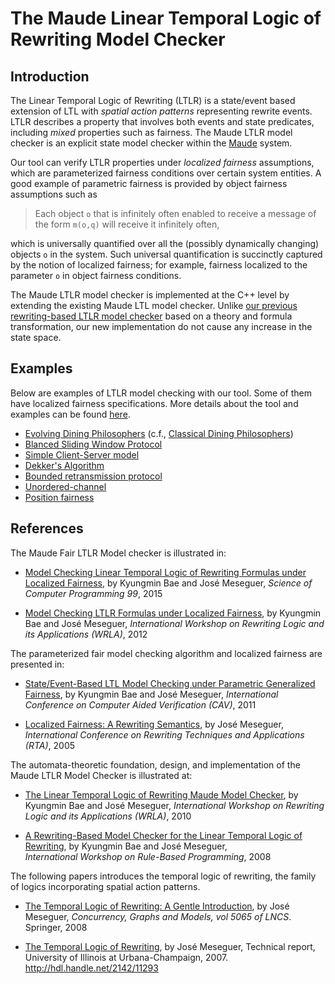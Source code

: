 The Maude Linear Temporal Logic of Rewriting Model Checker
==========================================================

## Introduction

The Linear Temporal Logic of Rewriting (LTLR) is a state/event based extension
of LTL with _spatial action patterns_ representing rewrite events. LTLR describes
a property that involves both events and state predicates, including _mixed_
properties such as fairness. The Maude LTLR model checker is an explicit state
model checker within the [Maude](http://maude.cs.illinois.edu) system.


Our tool can verify LTLR properties under _localized fairness_ assumptions, which
are parameterized fairness conditions over certain system entities. A good
example of parametric fairness is provided by object fairness assumptions such as 

> Each object `o` that is infinitely often enabled to receive a message of the
> form `m(o,q)` will receive it infinitely often, 

which is universally quantified over all the (possibly dynamically changing) 
objects `o` in the system. Such universal quantification is succinctly captured by 
the notion of localized fairness; for example, fairness localized to the parameter 
`o` in object fairness conditions.

The Maude LTLR model checker is implemented at the C++ level by extending the
existing Maude LTL model checker. Unlike [our previous rewriting-based LTLR 
model checker](https://maude.cs.illinois.edu/tools/tlr/old) based on a theory 
and formula transformation, our new implementation do not cause any increase in 
the state space.

## Examples

Below are examples of LTLR model checking with our tool. Some of them have localized 
fairness specifications. More details about the tool and examples can be found 
[here](https://www.sciencedirect.com/science/article/pii/S0167642314000471?via%3Dihub).

- [Evolving Dining Philosophers](src/Main/ltlr-examples/philo-dynamic.maude)
  (c.f., [Classical Dining Philosophers](src/Main/ltlr-examples/simple-dp.maude))
- [Blanced Sliding Window Protocol](src/Main/ltlr-examples/swp.maude)
- [Simple Client-Server model](src/Main/ltlr-examples/client-server.maude)
- [Dekker's Algorithm](src/Main/ltlr-examples/dekker.maude)
- [Bounded retransmission protocol](src/Main/ltlr-examples/brp-ltlr.maude)
- [Unordered-channel](src/Main/ltlr-examples/unordered-channel.maude)
- [Position fairness](src/Main/ltlr-examples/context.maude)

## References

The Maude Fair LTLR Model checker is illustrated in:

- [Model Checking Linear Temporal Logic of Rewriting Formulas under Localized Fairness](https://www.sciencedirect.com/science/article/pii/S0167642314000471?via%3Dihub), 
   by Kyungmin Bae and José Meseguer, 
   _Science of Computer Programming 99_, 2015

- [Model Checking LTLR Formulas under Localized Fairness](https://link.springer.com/chapter/10.1007/978-3-642-34005-5_6), 
  by Kyungmin Bae and José Meseguer, 
  _International Workshop on Rewriting Logic and its Applications (WRLA)_, 2012

The parameterized fair model checking algorithm and localized fairness are presented in:

- [State/Event-Based LTL Model Checking under Parametric Generalized Fairness](https://link.springer.com/chapter/10.1007/978-3-642-22110-1_11), 
  by Kyungmin Bae and José Meseguer, 
  _International Conference on Computer Aided Verification (CAV)_, 2011

- [Localized Fairness: A Rewriting Semantics](https://link.springer.com/chapter/10.1007/978-3-540-32033-3_19), 
  by José Meseguer, 
  _International Conference on Rewriting Techniques and Applications (RTA)_, 2005

The automata-theoretic foundation, design, and implementation of the Maude LTLR Model Checker is illustrated at:

- [The Linear Temporal Logic of Rewriting Maude Model Checker](https://link.springer.com/chapter/10.1007/978-3-642-16310-4_14), 
  by Kyungmin Bae and José Meseguer, 
  _International Workshop on Rewriting Logic and its Applications (WRLA)_, 2010

- [A Rewriting-Based Model Checker for the Linear Temporal Logic of Rewriting](https://www.sciencedirect.com/science/article/pii/S1571066112000795), 
  by Kyungmin Bae and José Meseguer,  
  _International Workshop on Rule-Based Programming_, 2008

The following papers introduces the temporal logic of rewriting, the family of logics incorporating spatial action patterns.

- [The Temporal Logic of Rewriting: A Gentle Introduction](https://link.springer.com/chapter/10.1007/978-3-540-68679-8_22), 
  by José Meseguer, 
  _Concurrency, Graphs and Models, vol 5065 of LNCS_. Springer, 2008

- [The Temporal Logic of Rewriting](https://www.ideals.illinois.edu/items/11320), 
  by José Meseguer,
  Technical report, University of Illinois at Urbana-Champaign, 2007.
  http://hdl.handle.net/2142/11293